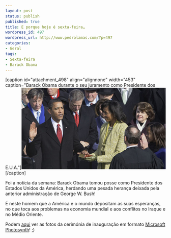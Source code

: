 ```yaml
---
layout: post
status: publish
published: true
title: E porque hoje é sexta-feira…
wordpress_id: 497
wordpress_url: http://www.pedrolamas.com/?p=497
categories:
- Geral
tags:
- Sexta-feira
- Barack Obama
---
```

[caption id="attachment\_498" align="alignnone" width="453" caption="Barack Obama durante o seu juramento como Presidente dos E.U.A."]![Barack Obama durante o seu juramento como Presidente dos E.U.A.](wp-content/uploads/2009/01/barack-obama.jpg "Barack Obama")[/caption]

Foi a notícia da semana: Barack Obama tomou posse como Presidente dos Estados Unidos da América, herdando uma pesada herança deixada pela anterior administração de George W. Bush!

É neste homem que a América e o mundo depositam as suas esperanças, no que toca aos problemas na economia mundial e aos conflitos no Iraque e no Médio Oriente.

Podem [aqui](http://photosynth.net/inauguration.aspx) ver as fotos da cerimónia de inauguração em formato [Microsoft Photosynth](http://photosynth.net/)! ;)
